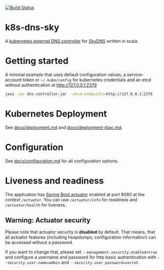 [![Build Status](https://travis-ci.org/ferdinandhuebner/k8s-dns-sky.svg?branch=master)](https://travis-ci.org/ferdinandhuebner/k8s-dns-sky)

# k8s-dns-sky

A [kubernetes external DNS controller](https://github.com/kubernetes-incubator/external-dns)
for [SkyDNS](https://github.com/skynetservices/skydns) written in scala.

# Getting started

A minimal example that uses default configuration values, a service-account token or `~/.kube/config`
for kubernetes credentials and an etcd without authentication at http://127.0.0.1:2379

```bash
java -jar dns-controller.jar --etcd.endpoints=http://127.0.0.1:2379
```

# Kubernetes Deployment

See [docs/deployment.md](docs/deployment.md) and [docs/deployment-rbac.md](docs/deployment-rbac.md).

# Configuration

See [docs/configuration.md](docs/configuration.md) for all configuration options.

# Liveness and readiness 

The application has [Spring Boot actuator](https://docs.spring.io/spring-boot/docs/current-SNAPSHOT/reference/htmlsingle/#production-ready) 
enabled at port 8080 at the context `/actuator`. You can use `/actuator/info` for readiness and
`/actuator/health` for liveness.

## Warning: Actuator security

Please note that actuator security is **disabled** by default. That means, that all actuator
features (including heapdumps, configuration information) can be accessed without a password.

If you want to change that, please set `--management.security.enabled=true` and configure a
username and password for http basic authentication with `--security.user.name=admin` and 
`--security.user.password=secret`.